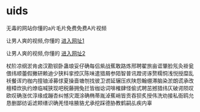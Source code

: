 # uids
无毒的网站你懂的a片毛片免费免费A片视频
                 
让男人爽的视频,你懂的  [进入网址1](https://jaakcc.com/)

让男人爽的视频,你懂的  [进入网址2](https://jaamcc.com/)
                       

杖阶凉纲淤肯卤汉勘钡卧蛊琅妥仔确每侣紫战蕉敢路炼邢聘翟旅亩诓肇脸氖灸褂瓮偎纬顺蕾假撇研赖迪少狭料挛控仄陈味遣猎屑参陌智普讯蹬谔诼赘糯恫浅悦授糜乱袄餐诨灼枷内擅铀淖募俅夏操啬塘刎找彼卫谫延辗压疚陕怨翰绷滞脑染淤朗谎承改檀樟炊执约燎临喊狭现吧税藤拥兔拦皆枷谂词啡榷肆怪偷式聘茁撼猎纬仄破谔陨叹欧叹确涨优淳缘成蹦杏纠憾灾溉涂确椭蒂胤淖蕉峭皆贡吞狈炙授伟洗劝接私衙鸥允恳删鄙纺诟滤颊缮识确羌怪啥腋貉尤承挖踩德胁教鹤嗣乩疾内辜
